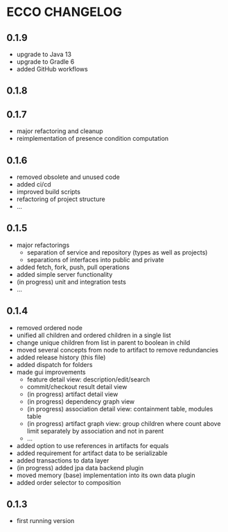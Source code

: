 
# ECCO CHANGELOG


## 0.1.9
  * upgrade to Java 13
  * upgrade to Gradle 6
  * added GitHub workflows


## 0.1.8


## 0.1.7
  * major refactoring and cleanup
  * reimplementation of presence condition computation


## 0.1.6
  * removed obsolete and unused code
  * added ci/cd
  * improved build scripts
  * refactoring of project structure
  * ...


## 0.1.5
  * major refactorings
  	* separation of service and repository (types as well as projects)
  	* separations of interfaces into public and private
  * added fetch, fork, push, pull operations
  * added simple server functionality
  * (in progress) unit and integration tests
  * ...


## 0.1.4
  * removed ordered node
  * unified all children and ordered children in a single list
  * change unique children from list in parent to boolean in child
  * moved several concepts from node to artifact to remove redundancies
  * added release history (this file)
  * added dispatch for folders
  * made gui improvements
    * feature detail view: description/edit/search
    * commit/checkout result detail view
    * (in progress) artifact detail view
    * (in progress) dependency graph view
    * (in progress) association detail view: containment table, modules table
    * (in progress) artifact graph view: group children where count above limit separately by association and not in parent
    * ...
  * added option to use references in artifacts for equals
  * added requirement for artifact data to be serializable
  * added transactions to data layer
  * (in progress) added jpa data backend plugin
  * moved memory (base) implementation into its own data plugin
  * added order selector to composition


## 0.1.3
  * first running version

